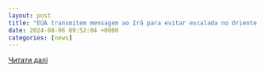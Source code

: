 ```yaml
---
layout: post
title: "EUA transmitem mensagem ao Irã para evitar escalada no Oriente Médio"
date: 2024-08-06 09:52:04 +0000
categories: [news]
---
```


[Читати далі](https://www.cnnbrasil.com.br/internacional/eua-transmitem-mensagem-ao-ira-para-evitar-escalada-no-oriente-medio/)
